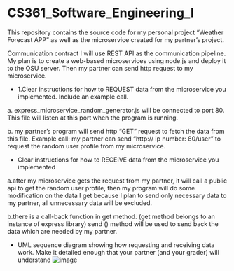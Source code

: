 # CS361_Software_Engineering_I

This repository contains the source code for my personal project “Weather Forecast APP” as well as the microservice created for my partner’s project.

Communication contract
I will use REST API as the communication pipeline. My plan is to create a web-based microservices using node.js and deploy it to the OSU server. Then my partner can send http request to my microservice.
- 1.Clear instructions for how to REQUEST data from the microservice you implemented. Include an example call.

a. express_microservice_random_generator.js will be connected to port 80.  This file will listen at this port when the program is running.

b. my partner’s program will send http “GET” request to fetch the data from this file.
Example call:  my partner can send “http:// ip number: 80/user” to request the random user profile from my microservice.

- Clear instructions for how to RECEIVE data from the microservice you implemented

a.after my microservice gets the request from my partner,  it will call a public api to get the random user profile, then my program will do some modification on the data I get because I plan to send only necessary data to my partner, all unnecessary data will be excluded. 

b.there is a call-back function in get method. (get method belongs to an instance of express library) send () method will be used to send back the data which are needed by my partner.

- UML sequence diagram showing how requesting and receiving data work. Make it detailed enough that your partner (and your grader) will understand
![image](https://user-images.githubusercontent.com/72511949/218302645-7f98a0db-4849-4a91-bb1f-4fe94343d04d.png)

 
